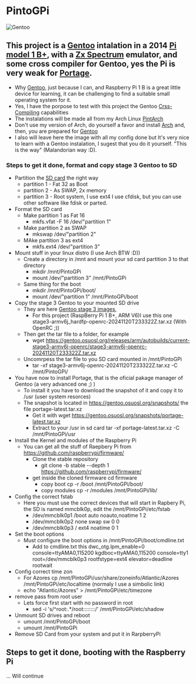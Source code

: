 # PintoGPi
![Gentoo](https://assets.gentoo.org/tyrian/v1/site-logo.svg "Gentoo")

## This project is a [Gentoo](https://pt.wikipedia.org/wiki/Gentoo_Linux) intalation in a 2014 [Pi model 1 B+](https://en.wikipedia.org/wiki/Raspberry_Pi), with a [Zx Spectrum](https://en.wikipedia.org/wiki/ZX_Spectrum) emulator, and some cross compiler for Gentoo, yes the Pi is very weak for [Portage](https://wiki.gentoo.org/wiki/Portage).
- Why [Gentoo](https://www.gentoo.org), just because I can, and Raspberry Pi 1 B is a great little device for learning, it can be challenging to find a suitable small operating system for it.
- Yes, I have the porpose to test with this project the Gentoo [Crss-Compiling](https://wiki.gentoo.org/wiki/Distcc/Cross-Compiling) capabilities 
- The instalations will be made all from  my Arch Linux [PintArch](https://github.com/dpnpinto/PintArch)
- Don't use my version of Arch, do yourself a favor and install [Arch](https://archlinux.org) and, then, you are prepared for [Gentoo](https://www.gentoo.org)
- I also will leave here the image with all my config done but It's very nice to learn with a Gentoo instalation, I sugest that you do it yourself. "This is the way" (Malandorian way :D). 

### Steps to get it done, format and copy stage 3 Gentoo to SD

- Partition the [SD card](https://en.wikipedia.org/wiki/SD_card) the right way
   - partition 1 - Fat 32 as Boot
   - partition 2 - As SWAP, 2x memory
   - partition 3 - Root system, I use ext4
I use cfdisk, but you can use other software like fdisk or parted. 
- Format the SD card
   - Make partition 1 as Fat 16
     - mkfs.vfat -F 16 /dev/"partition 1"
   - Make partition 2 as SWAP
     - mkswap /dev/"partition 2"
   - MAke partition 3 as ext4
     - mkfs.ext4 /dev/"partition 3"
- Mount stuff in your linux distro (I use Arch BTW :D))
   - Create a directory in /mnt and mount your sd card partition 3 to that directory
     - mkdir /mnt/PintoGPi
     - mount /dev/"partition 3" /mnt/PintoGPi
   - Same thing for the boot
     - mkdir /mnt/PintoGPi/boot/
     - mount /dev/"partition 1" /mnt/PintoGPi/boot
- Copy the stage 3 Gentoo to your mounted SD drive
   - They are here [Gentoo stage 3 images](https://gentoo.osuosl.org/releases/arm/autobuilds/),
      - For this project (RaspBerry Pi 1 B+, ARM V6)I use this one stage3-armv6j_hardfp-openrc-20241120T233322Z.tar.xz (With OpenRC ;))
    - Then get the tar file to a folder, for example
      - wget https://gentoo.osuosl.org/releases/arm/autobuilds/current-stage3-armv6j-openrc/stage3-armv6j-openrc-20241120T233322Z.tar.xz
    - Uncomrpess the tar file to you SD card mounted in /mnt/PintoGPi
      - tar -xf stage3-armv6j-openrc-20241120T233322Z.tar.xz -C /mnt/PintoGPi/
- You have now to install Portage, that is the oficial pakage manager of Gentoo (a very advanced one ;) )
    - To install it you have to download the snapshot of it and copy it to /usr (user system resorces)
    - The snapshot is located in https://gentoo.osuosl.org/snapshots/ the file portage-latest.tar.xz
      - Get it with wget https://gentoo.osuosl.org/snapshots/portage-latest.tar.xz
      - Extract to your /usr in sd card tar -xf portage-latest.tar.xz -C /mnt/PintoGPi/usr
- Install the Kernel and modules of the Raspberry Pi
    - You can get all the stuff of Raepbery Pi from https://github.com/raspberrypi/firmware/
      - Clone the stable repository
        - git clone -b stable --depth 1 https://github.com/raspberrypi/firmware/
      - get inside the cloned firmware cd firmware
        - copy boot cp -r /boot /mnt/PintoGPi/boot/
        - copy modules cp -r /modules /mnt/PintoGPi/lib/
- Config the correct fstab
   - Here you must use the correct devices that will start in Rapbery Pi, the SD is named mmcblk0p, edit the /mnt/PintoGPi/etc/fstab
     - /dev/mmcblk0p1		/boot		auto		noauto,noatime	1 2
     - /dev/mmcblk0p2		none		swap		sw		0 0
     - /dev/mmcblk0p3		/		ext4		noatime		0 1    
- Set the boot options
   - Must configure the boot options in /mnt/PintoGPi/boot/cmdline.txt
     - Add to cmdline.txt this dwc_otg.lpm_enable=0 console=ttyAMA0,115200 kgdboc=ttyAMA0,115200 console=tty1 root=/dev/mmcblk0p3 rootfstype=ext4 elevator=deadline rootwait 
- Config correct time zon
   - For Azores cp /mnt/PintoGPi/usr/share/zoneinfo/Atlantic/Azores /mnt/PintoGPi/etc/localtime (normaly I use a simbolic link)
   - echo "Atlantic/Azores" > /mnt/PintoGPi/etc/timezone
- remove pass from root user
   - Lets force first start with no password in root
     - sed -i 's/^root:.*/root::::::::/' /mnt/PintoGPi/etc/shadow
- Unmount SD drives and reboot
   - umount /mnt/PintoGPi/boot
   - umount /mnt/PintoGPi 
- Remove SD Card from your system and put it in RarpberryPi 

## Steps to get it done, booting with the Raspberry Pi
... Will continue
